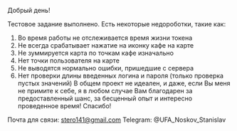 Добрый день!

Тестовое задание выполнено.
Есть некоторые недороботки, такие как:
  1) Во время работы не отслеживается время жизни токена
  2) Не всегда срабатывает нажатие на иконку кафе на карте
  3) Не зуммируется карта по точкам кафе изначально
  4) Нет точки пользователя на карте
  5) Не выводятся нормально ошибки, пришедшие с сервера
  6) Нет проверки длины введенных логина и пароля (только проверка пустых значений) 
В общем проект не идеален, и даже, если Вы меня не примите к себе, я в любом случае Вам благодарен за предоставленный шанс, за бесценный опыт и интересно проведенное время! 
Спасибо! 

Почта для связи: stero141@gmail.com
Telegram: @UFA_Noskov_Stanislav
